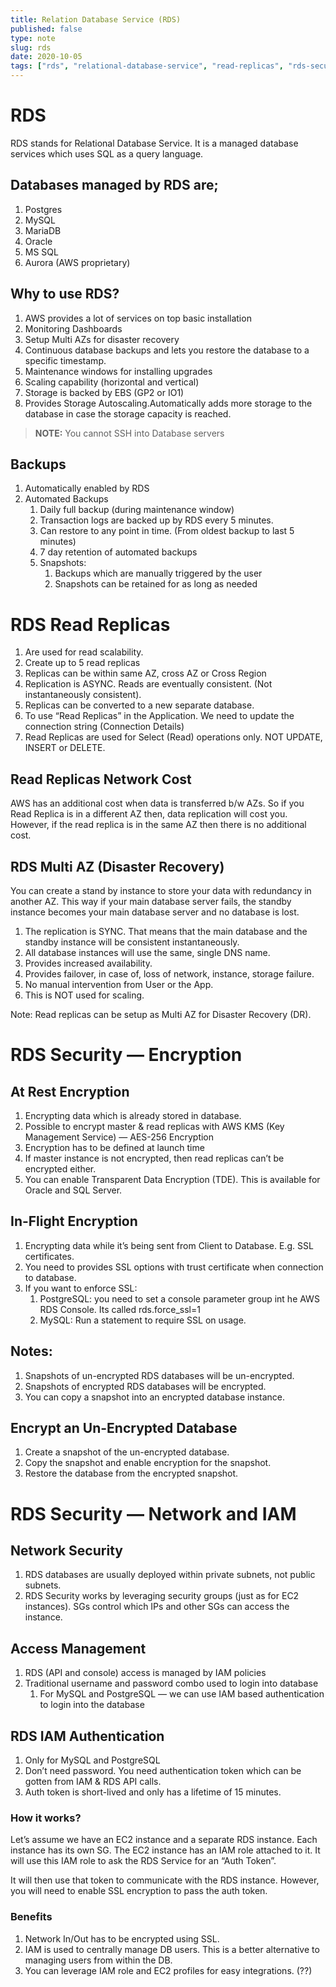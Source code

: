 ```yaml
---
title: Relation Database Service (RDS)
published: false
type: note
slug: rds
date: 2020-10-05
tags: ["rds", "relational-database-service", "read-replicas", "rds-security"]
---
```


# RDS
RDS stands for Relational Database Service. It is a managed database services which uses SQL as a query language.

## Databases managed by RDS are;
1. Postgres
2. MySQL
3. MariaDB
4. Oracle
5. MS SQL
6. Aurora (AWS proprietary)

## Why to use RDS?
1. AWS provides a lot of services on top basic installation
2. Monitoring Dashboards
3. Setup Multi AZs for disaster recovery
4. Continuous database backups and lets you restore the database to a specific timestamp.
5. Maintenance windows for installing upgrades
6. Scaling capability (horizontal and vertical)
7. Storage is backed by EBS (GP2 or IO1)
8. Provides Storage Autoscaling.Automatically adds more storage to the database in case the storage capacity is reached. 

> **NOTE:** You cannot SSH into Database servers

## Backups
1. Automatically enabled by RDS
2. Automated Backups
    1. Daily full backup (during maintenance window)
    2. Transaction logs are backed up by RDS every 5 minutes.
    3. Can restore to any point in time. (From oldest backup to last 5 minutes)
    4. 7 day retention of automated backups
    5. Snapshots:
        1. Backups which are manually triggered by the user
        2. Snapshots can be retained for as long as needed

# RDS Read Replicas
1. Are used for read scalability. 
2. Create up to 5 read replicas
3. Replicas can be within same AZ, cross AZ or Cross Region
4. Replication is ASYNC. Reads are eventually consistent. (Not instantaneously consistent).
5. Replicas can be converted to a new separate database.
6. To use “Read Replicas” in the Application. We need to update the connection string (Connection Details)
7. Read Replicas are used for Select (Read) operations only. NOT UPDATE, INSERT or DELETE.

## Read Replicas Network Cost
AWS has an additional cost when data is transferred b/w AZs. So if you Read Replica is in a different AZ then, data replication will cost you. However, if the read replica is in the same AZ then there is no additional cost. 

## RDS Multi AZ (Disaster Recovery)
You can create a stand by instance to store your data with redundancy in another AZ. This way if your main database server fails, the standby instance becomes your main database server and no database is lost.

1. The replication is SYNC. That means that the main database and the standby instance will be consistent instantaneously. 
2. All database instances will use the same, single DNS name. 
3. Provides increased availability.
4. Provides failover, in case of, loss of network, instance, storage failure.
5. No manual intervention from User or the App. 
6. This is NOT used for scaling. 

Note: Read replicas can be setup as Multi AZ for Disaster Recovery (DR).  

# RDS Security — Encryption

## At Rest Encryption
1. Encrypting data which is already stored in database. 
2. Possible to encrypt master & read replicas with AWS KMS (Key Management Service) — AES-256 Encryption
3. Encryption has to be defined at launch time
4. If master instance is not encrypted, then read replicas can’t be encrypted either.
5. You can enable Transparent Data Encryption (TDE). This is available for Oracle and SQL Server. 

## In-Flight Encryption
1. Encrypting data while it’s being sent from Client to Database. E.g. SSL certificates.
2. You need to provides SSL options with trust certificate when connection to database.
3. If you want to enforce SSL:
    1. PostgreSQL: you need to set a console parameter group int he AWS RDS Console. Its called rds.force_ssl=1
    2. MySQL: Run a statement to require SSL on usage.

## Notes:
1. Snapshots of un-encrypted RDS databases will be un-encrypted.
2. Snapshots of encrypted RDS databases will be encrypted.
3. You can copy a snapshot into an encrypted database instance.

## Encrypt an Un-Encrypted Database
1. Create a snapshot of the un-encrypted database.
2. Copy the snapshot and enable encryption for the snapshot.
3. Restore the database from the encrypted snapshot.

# RDS Security — Network and IAM

## Network Security
1. RDS databases are usually deployed within private subnets, not public subnets.
2. RDS Security works by leveraging security groups (just as for EC2 instances). SGs control which IPs and other SGs can access the instance.

## Access Management
1. RDS (API and console) access is managed by IAM policies
2. Traditional username and password combo used to login into database
    1. For MySQL and PostgreSQL — we can use IAM based authentication to login into the database

## RDS IAM Authentication
1. Only for MySQL and PostgreSQL
2. Don’t need password. You need authentication token which can be gotten from IAM & RDS API calls.
3. Auth token is short-lived and only has a lifetime of 15 minutes.

### How it works?
Let’s assume we have an EC2 instance and a separate RDS instance. Each instance has its own SG. The EC2 instance has an IAM role attached to it. It will use this IAM role to ask the RDS Service for an “Auth Token”. 

It will then use that token to communicate with the RDS instance. However, you will need to enable SSL encryption to pass the auth token. 

### Benefits
1. Network In/Out has to be encrypted using SSL.
2. IAM is used to centrally manage DB users. This is a better alternative to managing users from within the DB.
3. You can leverage IAM role and EC2 profiles for easy integrations. (??) 
